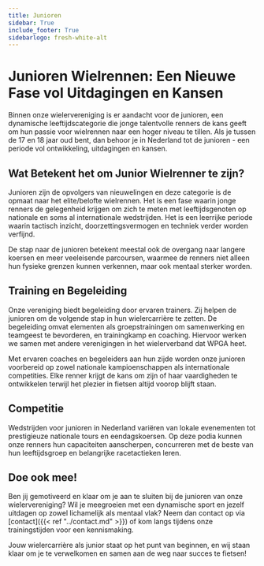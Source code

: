 ```yaml
---
title: Junioren
sidebar: True
include_footer: True
sidebarlogo: fresh-white-alt
---
```


# Junioren Wielrennen: Een Nieuwe Fase vol Uitdagingen en Kansen

Binnen onze wielervereniging is er aandacht voor de junioren, 
een dynamische leeftijdscategorie die jonge talentvolle renners de kans geeft 
om hun passie voor wielrennen naar een hoger niveau te tillen. Als je tussen 
de 17 en 18 jaar oud bent, dan behoor je in Nederland tot de junioren - een 
periode vol ontwikkeling, uitdagingen en kansen.

## Wat Betekent het om Junior Wielrenner te zijn?

Junioren zijn de opvolgers van nieuwelingen en deze categorie is de opmaat naar
het elite/belofte wielrennen. Het is een fase waarin jonge renners de 
gelegenheid krijgen om zich te meten met leeftijdsgenoten op nationale en soms 
al internationale wedstrijden. Het is een leerrijke periode waarin tactisch 
inzicht, doorzettingsvermogen en techniek verder worden verfijnd.

De stap naar de junioren betekent meestal ook de overgang naar langere koersen 
en meer veeleisende parcoursen, waarmee de renners niet alleen hun fysieke 
grenzen kunnen verkennen, maar ook mentaal sterker worden.

## Training en Begeleiding

Onze vereniging biedt begeleiding door ervaren trainers. Zij helpen de junioren 
om de volgende stap in hun wielercarrière te zetten. De begeleiding omvat elementen als 
groepstrainingen om samenwerking en teamgeest te bevorderen, en trainingkamp en coaching.
Hiervoor werken we samen met andere verenigingen in het wielerverband dat WPGA heet.

Met ervaren coaches en begeleiders aan hun zijde worden onze junioren voorbereid
op zowel nationale kampioenschappen als internationale competities. Elke renner
krijgt de kans om zijn of haar vaardigheden te ontwikkelen terwijl het plezier 
in fietsen altijd voorop blijft staan.

## Competitie

Wedstrijden voor junioren in Nederland variëren van lokale evenementen tot 
prestigieuze nationale tours en eendagskoersen. Op deze podia kunnen onze 
renners hun capaciteiten aanscherpen, concurreren met de beste van hun 
leeftijdsgroep en belangrijke racetactieken leren.

## Doe ook mee!

Ben jij gemotiveerd en klaar om je aan te sluiten bij de 
junioren van onze wielervereniging? Wil je meegroeien met een dynamische sport
en jezelf uitdagen op zowel lichamelijk als mentaal vlak? Neem dan contact op 
via [contact]({{< ref "../contact.md" >}}) of kom langs tijdens onze trainingstijden voor een kennismaking.

Jouw wielercarrière als junior staat op het punt van beginnen, 
en wij staan klaar om je te verwelkomen en samen aan de weg naar succes te fietsen!